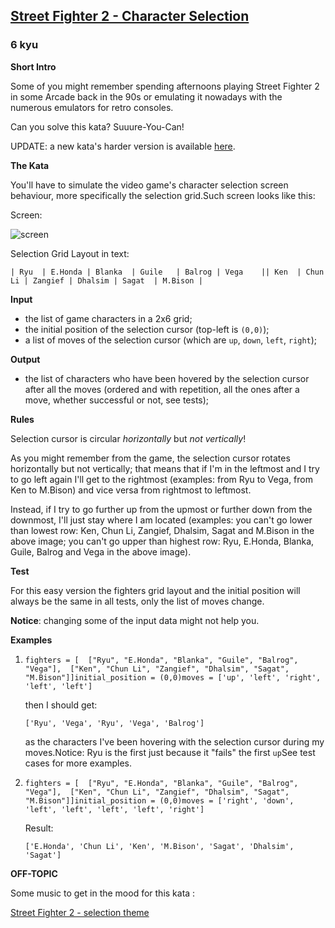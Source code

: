 <h2><a href=https://www.codewars.com/kata/5853213063adbd1b9b0000be/train/javascript target="_blank">Street Fighter 2 - Character Selection</a></h2><h3>6 kyu</h3><p><strong>Short Intro</strong></p><p>Some of you might remember spending afternoons playing Street Fighter 2 in some Arcade back in the 90s or emulating it nowadays with the numerous emulators for retro consoles.</p><p>Can you solve this kata? Suuure-You-Can!</p><p>UPDATE: a new kata's harder version is available <a href="https://www.codewars.com/kata/street-fighter-2-character-selection-part-2/python" data-turbolinks="false" target="_blank">here</a>.</p><p><strong>The Kata</strong></p><p>You'll have to simulate the video game's character selection screen behaviour, more specifically the selection grid.Such screen looks like this:</p><p>Screen:</p><p><img title="Character Selection Screen for Street Fighter 2" alt="screen" src="https://images.duckduckgo.com/iu/?u=http%3A%2F%2Fwww.fightersgeneration.com%2Fnp5%2Fgm%2Fsf2ce-s2.jpg&amp;f=1"></p><p>Selection Grid Layout in text:</p><pre><code>| Ryu  | E.Honda | Blanka  | Guile   | Balrog | Vega    || Ken  | Chun Li | Zangief | Dhalsim | Sagat  | M.Bison |</code></pre><p><strong>Input</strong></p><ul><li>the list of game characters in a 2x6 grid;</li><li>the initial position of the selection cursor (top-left is <code>(0,0)</code>);</li><li>a list of moves of the selection cursor (which are <code>up</code>, <code>down</code>, <code>left</code>, <code>right</code>);</li></ul><p><strong>Output</strong></p><ul><li>the list of characters who have been hovered by the selection cursor after all the moves (ordered and with repetition, all the ones after a move, whether successful or not, see tests);</li></ul><p><strong>Rules</strong></p><p>Selection cursor is circular <em>horizontally</em> but <em>not vertically</em>!</p><p>As you might remember from the game, the selection cursor rotates horizontally but not vertically; that means that if I'm in the leftmost and I try to go left again I'll get to the rightmost (examples: from Ryu to Vega, from Ken to M.Bison) and vice versa from rightmost to leftmost.</p><p>Instead, if I try to go further up from the upmost or further down from the downmost, I'll just stay where I am located (examples: you can't go lower than lowest row: Ken, Chun Li, Zangief, Dhalsim, Sagat and M.Bison in the above image; you can't go upper than highest row: Ryu, E.Honda, Blanka, Guile, Balrog and Vega in the above image).</p><p><strong>Test</strong></p><p>For this easy version the fighters grid layout and the initial position will always be the same in all tests, only the list of moves change.</p><p><strong>Notice</strong>: changing some of the input data might not help you.</p><p><strong>Examples</strong></p><ol><li><pre><code>fighters = [  ["Ryu", "E.Honda", "Blanka", "Guile", "Balrog", "Vega"],  ["Ken", "Chun Li", "Zangief", "Dhalsim", "Sagat", "M.Bison"]]initial_position = (0,0)moves = ['up', 'left', 'right', 'left', 'left']</code></pre><p>then I should get:</p><pre><code>['Ryu', 'Vega', 'Ryu', 'Vega', 'Balrog']</code></pre><p>as the characters I've been hovering with the selection cursor during my moves.Notice: Ryu is the first just because it "fails" the first <code>up</code>See test cases for more examples.</p></li><li><pre><code>fighters = [  ["Ryu", "E.Honda", "Blanka", "Guile", "Balrog", "Vega"],  ["Ken", "Chun Li", "Zangief", "Dhalsim", "Sagat", "M.Bison"]]initial_position = (0,0)moves = ['right', 'down', 'left', 'left', 'left', 'left', 'right']</code></pre><p>Result:</p><pre><code>['E.Honda', 'Chun Li', 'Ken', 'M.Bison', 'Sagat', 'Dhalsim', 'Sagat']</code></pre></li></ol><p><strong>OFF-TOPIC</strong></p><p>Some music to get in the mood for this kata :</p><p><a href="https://www.youtube.com/watch?v=GR3d9FMBkC8" data-turbolinks="false" target="_blank">Street Fighter 2 - selection theme</a></p>